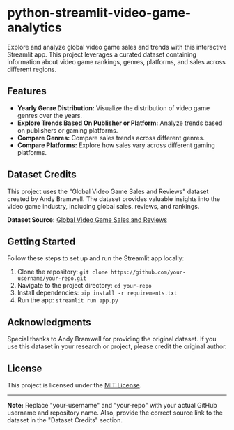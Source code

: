 # python-streamlit-video-game-analytics

Explore and analyze global video game sales and trends with this interactive Streamlit app. This project leverages a curated dataset containing information about video game rankings, genres, platforms, and sales across different regions.

## Features

- **Yearly Genre Distribution:** Visualize the distribution of video game genres over the years.
- **Explore Trends Based On Publisher or Platform:** Analyze trends based on publishers or gaming platforms.
- **Compare Genres:** Compare sales trends across different genres.
- **Compare Platforms:** Explore how sales vary across different gaming platforms.

## Dataset Credits

This project uses the "Global Video Game Sales and Reviews" dataset created by Andy Bramwell. The dataset provides valuable insights into the video game industry, including global sales, reviews, and rankings.

**Dataset Source:** [Global Video Game Sales and Reviews](https://www.kaggle.com/datasets/thedevastator/global-video-game-sales-and-reviews/data)

## Getting Started

Follow these steps to set up and run the Streamlit app locally:

1. Clone the repository: `git clone https://github.com/your-username/your-repo.git`
2. Navigate to the project directory: `cd your-repo`
3. Install dependencies: `pip install -r requirements.txt`
4. Run the app: `streamlit run app.py`

## Acknowledgments

Special thanks to Andy Bramwell for providing the original dataset. If you use this dataset in your research or project, please credit the original author.

## License

This project is licensed under the [MIT License](LICENSE).

---

**Note:** Replace "your-username" and "your-repo" with your actual GitHub username and repository name. Also, provide the correct source link to the dataset in the "Dataset Credits" section.
